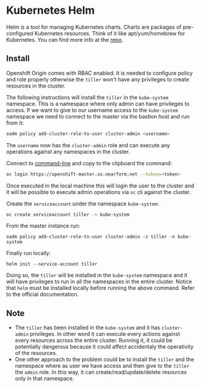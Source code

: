 # Kubernetes Helm
Helm is a tool for managing Kubernetes charts. Charts are packages of pre-configured Kubernetes resources. Think of it like apt/yum/homebrew for Kubernetes. You can find more info at the [repo](https://github.com/kubernetes/helm).

## Install
Openshift Origin comes with RBAC enabled. It is needed to configure policy and role properly otherwise the `tiller` won't have any privileges to create resources in the cluster. 

The following instructions will install the `tiller` in the `kube-system` namespace. This is a namespace where only admin can have privileges to access. If we want to give to our username access to the `kube-system` namespace we need to connect to the master via the bastion host and run from it:

```bash
oadm policy add-cluster-role-to-user cluster-admin <username>
```
The `username` now has the `cluster-admin` role and can execute any operations against any namespaces in the cluster.

Connect to [command-line](https://openshift-master.os.nearform.net/console/command-line) and copy to the clipboard the command:

```bash
oc login https://openshift-master.os.nearform.net --token=<token>
```
Once executed in the local machine this will login the user to the cluster and it will be possible to execute admin operations via `oc` cli against the cluster.

Create the `serviceaccount` under the namespace `kube-system`:
```bash
oc create serviceaccount tiller -n kube-system
```

From the master instance run:
```
oadm policy add-cluster-role-to-user cluster-admin -z tiller -n kube-system
```

Finally run locally:
```
helm init --service-account tiller
```
Doing so, the `tiller` will be installed in the `kube-system` namespace and it will have privileges to run in all the namespaces in the entire cluster. Notice that `helm` must be installed locally before running the above command. Refer to the official documentation.

## Note
- The `tiller` has been installed in the `kube-system` and it has `cluster-admin` privileges. In other word it can execute every actions against every resources across the entire cluster. Running it, it could be potentially dangerous because it could affect accidentaly the operativity of the resources.
- One other approach to the problem could be to install the `tiller` and the namespace where as user we have access and then give to the `tiller` the `admin` role. In this way, it can create/read/update/delete resources only in that namespace.